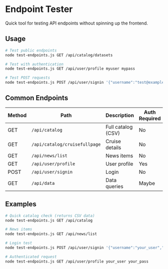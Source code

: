 # Endpoint Tester

Quick tool for testing API endpoints without spinning up the frontend.

## Usage

```bash
# Test public endpoints
node test-endpoints.js GET /api/catalog/datasets

# Test with authentication
node test-endpoints.js GET /api/user/profile myuser mypass

# Test POST requests
node test-endpoints.js POST /api/user/signin '{"username":"test@example.com","password":"testPassword123"}'
```

## Common Endpoints

| Method | Path | Description | Auth Required |
|--------|------|-------------|---------------|
| GET | `/api/catalog` | Full catalog (CSV) | No |
| GET | `/api/catalog/cruisefullpage` | Cruise details | No |
| GET | `/api/news/list` | News items | No |
| GET | `/api/user/profile` | User profile | Yes |
| POST | `/api/user/signin` | Login | No |
| GET | `/api/data` | Data queries | Maybe |

## Examples

```bash
# Quick catalog check (returns CSV data)
node test-endpoints.js GET /api/catalog

# News items
node test-endpoints.js GET /api/news/list

# Login test
node test-endpoints.js POST /api/user/signin '{"username":"your_user","password":"your_pass"}'

# Authenticated request
node test-endpoints.js GET /api/user/profile your_user your_pass
```